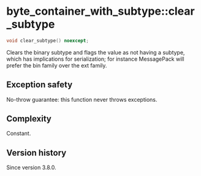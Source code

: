 # byte_container_with_subtype::clear_subtype

```cpp
void clear_subtype() noexcept;
```

Clears the binary subtype and flags the value as not having a subtype, which has implications for serialization; for
instance MessagePack will prefer the bin family over the ext family.

## Exception safety

No-throw guarantee: this function never throws exceptions.

## Complexity

Constant.

## Version history

Since version 3.8.0.
